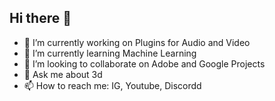 ## Hi there 👋

- 🔭 I’m currently working on Plugins for Audio and Video  
- 🌱 I’m currently learning Machine Learning
- 👯 I’m looking to collaborate on Adobe and Google Projects
- 💬 Ask me about 3d
- 📫 How to reach me: IG, Youtube, Discordd
<!--
**Eduardobe94/Eduardobe94** is a ✨ _special_ ✨ repository because its `README.md` (this file) appears on your GitHub profile.

Here are some ideas to get you started:

- 🔭 I’m currently working on Plugins for Audio and Video  
- 🌱 I’m currently learning Machine Learning
- 👯 I’m looking to collaborate on Adobe and Google Projects
- 🤔 I’m looking for help with ...
- 💬 Ask me about my goasls
- 📫 How to reach me: IG, Youtube
- 😄 Pronouns: H
- ⚡ Fun fact: ...
-->
